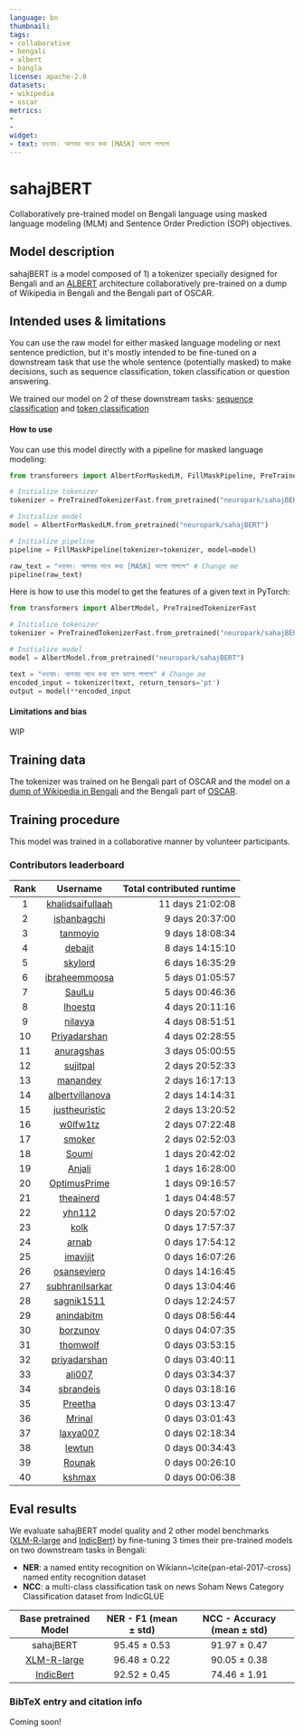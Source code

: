 ```yaml
---
language: bn
thumbnail: 
tags:
- collaborative
- bengali
- albert
- bangla
license: apache-2.0
datasets:
- wikipedia
- oscar
metrics:
- 
-
widget:
- text: ধন্যবাদ। আপনার সাথে কথা [MASK] ভালো লাগলো
---
```

<!-- TODO: change widget text -->

# sahajBERT


Collaboratively pre-trained model on Bengali language using masked language modeling (MLM) and Sentence Order Prediction (SOP) objectives. 

## Model description

<!-- You can embed local or remote images using `![](...)` -->
sahajBERT is a model composed of 1) a tokenizer specially designed for Bengali and an [ALBERT](https://arxiv.org/abs/1909.11942) architecture collaboratively pre-trained on a dump of Wikipedia in Bengali and the Bengali part of OSCAR. 
<!-- Add more information about the collaborative training when we have time / preprint available -->

## Intended uses & limitations

You can use the raw model for either masked language modeling or next sentence prediction, but it's mostly intended to be fine-tuned on a downstream task that use the whole sentence (potentially masked) to make decisions, such as sequence classification, token classification or question answering.

We trained our model on 2 of these downstream tasks: [sequence classification](https://huggingface.co/neuropark/sahajBERT-NCC) and [token classification](https://huggingface.co/neuropark/sahajBERT-NER)

#### How to use

You can use this model directly with a pipeline for masked language modeling:
```python
from transformers import AlbertForMaskedLM, FillMaskPipeline, PreTrainedTokenizerFast

# Initialize tokenizer
tokenizer = PreTrainedTokenizerFast.from_pretrained("neuropark/sahajBERT")

# Initialize model
model = AlbertForMaskedLM.from_pretrained("neuropark/sahajBERT")

# Initialize pipeline
pipeline = FillMaskPipeline(tokenizer=tokenizer, model=model)

raw_text = "ধন্যবাদ। আপনার সাথে কথা [MASK] ভালো লাগলো" # Change me
pipeline(raw_text)
```

Here is how to use this model to get the features of a given text in PyTorch:


```python
from transformers import AlbertModel, PreTrainedTokenizerFast

# Initialize tokenizer
tokenizer = PreTrainedTokenizerFast.from_pretrained("neuropark/sahajBERT")

# Initialize model
model = AlbertModel.from_pretrained("neuropark/sahajBERT")

text = "ধন্যবাদ। আপনার সাথে কথা বলে ভালো লাগলো" # Change me
encoded_input = tokenizer(text, return_tensors='pt')
output = model(**encoded_input
```
#### Limitations and bias

<!-- Provide examples of latent issues and potential remediations. -->
WIP

## Training data

The tokenizer was trained on he Bengali part of OSCAR and the model on a [dump of Wikipedia in Bengali](https://huggingface.co/datasets/lhoestq/wikipedia_bn) and the Bengali part of [OSCAR](https://huggingface.co/datasets/oscar).

## Training procedure

This model was trained in a collaborative manner by volunteer participants. 
<!-- Add more information about the collaborative training when we have time / preprint available + Preprocessing, hardware used, hyperparameters... (maybe use figures)-->

### Contributors leaderboard

| Rank       | Username           | Total contributed runtime  |
|:-------------:|:-------------:|-------------:|
| 1|[khalidsaifullaah](https://huggingface.co/khalidsaifullaah)|11 days 21:02:08|
| 2|[ishanbagchi](https://huggingface.co/ishanbagchi)|9 days 20:37:00|
| 3|[tanmoyio](https://huggingface.co/tanmoyio)|9 days 18:08:34|
| 4|[debajit](https://huggingface.co/debajit)|8 days 14:15:10|
| 5|[skylord](https://huggingface.co/skylord)|6 days 16:35:29|
| 6|[ibraheemmoosa](https://huggingface.co/ibraheemmoosa)|5 days 01:05:57|
| 7|[SaulLu](https://huggingface.co/SaulLu)|5 days 00:46:36|
| 8|[lhoestq](https://huggingface.co/lhoestq)|4 days 20:11:16|
| 9|[nilavya](https://huggingface.co/nilavya)|4 days 08:51:51|
|10|[Priyadarshan](https://huggingface.co/Priyadarshan)|4 days 02:28:55|
|11|[anuragshas](https://huggingface.co/anuragshas)|3 days 05:00:55|
|12|[sujitpal](https://huggingface.co/sujitpal)|2 days 20:52:33|
|13|[manandey](https://huggingface.co/manandey)|2 days 16:17:13|
|14|[albertvillanova](https://huggingface.co/albertvillanova)|2 days 14:14:31|
|15|[justheuristic](https://huggingface.co/justheuristic)|2 days 13:20:52|
|16|[w0lfw1tz](https://huggingface.co/w0lfw1tz)|2 days 07:22:48|
|17|[smoker](https://huggingface.co/smoker)|2 days 02:52:03|
|18|[Soumi](https://huggingface.co/Soumi)|1 days 20:42:02|
|19|[Anjali](https://huggingface.co/Anjali)|1 days 16:28:00|
|20|[OptimusPrime](https://huggingface.co/OptimusPrime)|1 days 09:16:57|
|21|[theainerd](https://huggingface.co/theainerd)|1 days 04:48:57|
|22|[yhn112](https://huggingface.co/yhn112)|0 days 20:57:02|
|23|[kolk](https://huggingface.co/kolk)|0 days 17:57:37|
|24|[arnab](https://huggingface.co/arnab)|0 days 17:54:12|
|25|[imavijit](https://huggingface.co/imavijit)|0 days 16:07:26|
|26|[osanseviero](https://huggingface.co/osanseviero)|0 days 14:16:45|
|27|[subhranilsarkar](https://huggingface.co/subhranilsarkar)|0 days 13:04:46|
|28|[sagnik1511](https://huggingface.co/sagnik1511)|0 days 12:24:57|
|29|[anindabitm](https://huggingface.co/anindabitm)|0 days 08:56:44|
|30|[borzunov](https://huggingface.co/borzunov)|0 days 04:07:35|
|31|[thomwolf](https://huggingface.co/thomwolf)|0 days 03:53:15|
|32|[priyadarshan](https://huggingface.co/priyadarshan)|0 days 03:40:11|
|33|[ali007](https://huggingface.co/ali007)|0 days 03:34:37|
|34|[sbrandeis](https://huggingface.co/sbrandeis)|0 days 03:18:16|
|35|[Preetha](https://huggingface.co/Preetha)|0 days 03:13:47|
|36|[Mrinal](https://huggingface.co/Mrinal)|0 days 03:01:43|
|37|[laxya007](https://huggingface.co/laxya007)|0 days 02:18:34|
|38|[lewtun](https://huggingface.co/lewtun)|0 days 00:34:43|
|39|[Rounak](https://huggingface.co/Rounak)|0 days 00:26:10|
|40|[kshmax](https://huggingface.co/kshmax)|0 days 00:06:38|



## Eval results

We evaluate sahajBERT model quality and 2 other model benchmarks ([XLM-R-large](https://huggingface.co/xlm-roberta-large)  and [IndicBert](https://huggingface.co/ai4bharat/indic-bert)) by fine-tuning 3 times their pre-trained models on two downstream tasks in Bengali:
- **NER**: a named entity recognition on Wikiann~\cite{pan-etal-2017-cross} named entity recognition dataset 
- **NCC**: a multi-class classification task on news Soham News Category Classification dataset from IndicGLUE


| Base pretrained Model       | NER - F1 (mean ± std) | NCC - Accuracy (mean ± std)           |
|:-------------:|:-------------:|:-------------:|
|sahajBERT |  95.45 ± 0.53|  91.97 ± 0.47|
|[XLM-R-large](https://huggingface.co/xlm-roberta-large) |  96.48 ± 0.22| 90.05 ± 0.38|
|[IndicBert](https://huggingface.co/ai4bharat/indic-bert) |  92.52 ± 0.45| 74.46 ± 1.91|

### BibTeX entry and citation info

Coming soon! 
<!-- ```bibtex
@inproceedings{...,
  year={2020}
}
``` ->
